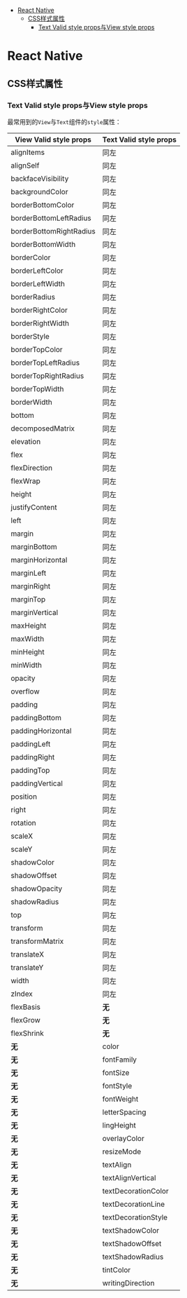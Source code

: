 
<!-- toc orderedList:0 -->

- [React Native](#react-native)
	- [CSS样式属性](#css样式属性)
		- [Text Valid style props与View style props](#text-valid-style-props与view-style-props)

<!-- tocstop -->

# React Native

## CSS样式属性

### Text Valid style props与View style props


最常用到的`View`与`Text`组件的`style`属性：

|View Valid style props|Text Valid style props|
|-------------------|--------------|
|alignItems|同左|
|alignSelf|同左|
|backfaceVisibility|同左|
|backgroundColor|同左|
|borderBottomColor|同左|
|borderBottomLeftRadius|同左|
|borderBottomRightRadius|同左|
|borderBottomWidth|同左|
|borderColor|同左|
|borderLeftColor|同左|
|borderLeftWidth|同左|
|borderRadius|同左|
|borderRightColor|同左|
|borderRightWidth|同左|
|borderStyle|同左|
|borderTopColor|同左|
|borderTopLeftRadius|同左|
|borderTopRightRadius|同左|
|borderTopWidth|同左|
|borderWidth|同左|
|bottom|同左|
|decomposedMatrix|同左|
|elevation|同左|
|flex|同左|
|flexDirection|同左|
|flexWrap|同左|
|height|同左|
|justifyContent|同左|
|left|同左|
|margin|同左|
|marginBottom|同左|
|marginHorizontal|同左|
|marginLeft|同左|
|marginRight|同左|
|marginTop|同左|
|marginVertical|同左|
|maxHeight|同左|
|maxWidth|同左|
|minHeight|同左|
|minWidth|同左|
|opacity|同左|
|overflow|同左|
|padding|同左|
|paddingBottom|同左|
|paddingHorizontal|同左|
|paddingLeft|同左|
|paddingRight|同左|
|paddingTop|同左|
|paddingVertical|同左|
|position|同左|
|right|同左|
|rotation|同左|
|scaleX|同左|
|scaleY|同左|
|shadowColor|同左|
|shadowOffset|同左|
|shadowOpacity|同左|
|shadowRadius|同左|
|top|同左|
|transform|同左|
|transformMatrix|同左|
|translateX|同左|
|translateY|同左|
|width|同左|
|zIndex|同左|
|flexBasis|**无**|
|flexGrow|**无**|
|flexShrink|**无**|
|**无**|color|
|**无**|fontFamily|
|**无**|fontSize|
|**无**|fontStyle|
|**无**|fontWeight|
|**无**|letterSpacing|
|**无**|lingHeight|
|**无**|overlayColor|
|**无**|resizeMode|
|**无**|textAlign|
|**无**|textAlignVertical|
|**无**|textDecorationColor|
|**无**|textDecorationLine|
|**无**|textDecorationStyle|
|**无**|textShadowColor|
|**无**|textShadowOffset|
|**无**|textShadowRadius|
|**无**|tintColor|
|**无**|writingDirection|

